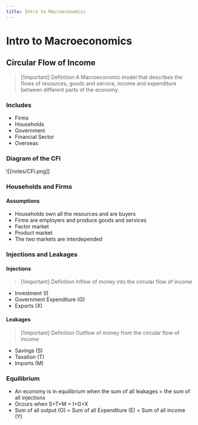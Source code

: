 ```yaml
---
title: Intro to Macroeconomics
---
```


# Intro to Macroeconomics

## Circular Flow of Income
> [!important] Definition
> A Macroeconomic model that describes the flows of resources, goods and service, income and expenditure between different parts of the economy.
  
### Includes
- Firms
- Households
- Government
- Financial Sector
- Overseas

### Diagram of the CFI
![[notes/CFI.png]]

### Households and Firms
#### Assumptions
- Households own all the resources and are buyers
- Firms are employers and produce goods and services
- Factor market
- Product market
- The two markets are interdepended 

### Injections and Leakages
#### Injections
> [!important] Definition
> Inflow of money into the circular flow of income
- Investment (I)
- Government Expenditure (G)
- Exports (X)

#### Leakages

> [!important] Definition
> Outflow of money from the circular flow of income
- Savings (S)
- Taxation (T)
- Imports (M)

### Equilibrium
- An economy is in equilibrium when the sum of all leakages = the sum of all injections
- Occurs when S+T+M = I+G+X
- Sum of all output (O) = Sum of all Expenditure (E) = Sum of all income (Y)







